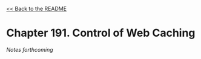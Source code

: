 [&lt;&lt; Back to the README](README.md)

# Chapter 191. Control of Web Caching

*Notes forthcoming*